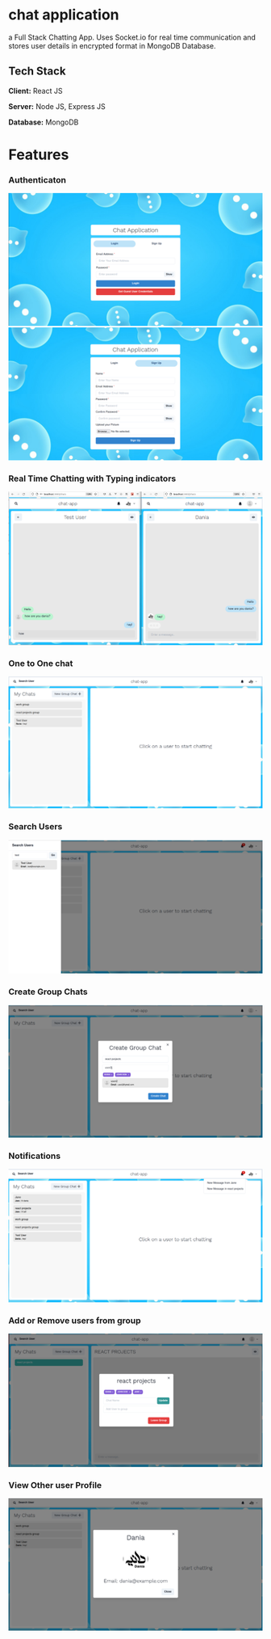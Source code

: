# chat application

a Full Stack Chatting App.
Uses Socket.io for real time communication and stores user details in encrypted format in MongoDB Database.

## Tech Stack

**Client:** React JS

**Server:** Node JS, Express JS

**Database:** MongoDB

# Features

### Authenticaton

![](https://github.com/dania-ist/reactjs-chat-app/blob/main/screenshots/login.png)
![](https://github.com/dania-ist/reactjs-chat-app/blob/main/screenshots/signup.png)

### Real Time Chatting with Typing indicators

![](https://github.com/dania-ist/reactjs-chat-app/blob/main/screenshots/real-time.png)

### One to One chat

![](https://github.com/dania-ist/reactjs-chat-app/blob/main/screenshots/mainscreen.png)

### Search Users

![](https://github.com/dania-ist/reactjs-chat-app/blob/main/screenshots/search-for-user.png)

### Create Group Chats

![](https://github.com/dania-ist/reactjs-chat-app/blob/main/screenshots/new-group.png)

### Notifications

![](https://github.com/dania-ist/reactjs-chat-app/blob/main/screenshots/notification.png)

### Add or Remove users from group

![](https://github.com/dania-ist/reactjs-chat-app/blob/main/screenshots/update-group.png)

### View Other user Profile

![](https://github.com/dania-ist/reactjs-chat-app/blob/main/screenshots/profile-modal.png)
